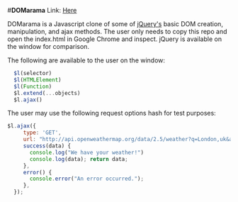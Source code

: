 #**DOMarama**
Link: [Here](tbd.com)

DOMarama is a Javascript clone of some of [jQuery's](http://api.jquery.com/) basic DOM creation,
manipulation, and ajax methods. The user only needs to copy this repo and open the index.html
in Google Chrome and inspect. jQuery is available on the window for comparison.

The following are available to the user on the window:
```Javascript
  $l(selector)
  $l(HTMLElement)
  $l(Function)
  $l.extend(...objects)
  $l.ajax()
```

The user may use the following request options hash for test purposes:
```Javascript
$l.ajax({
     type: 'GET',
     url: "http://api.openweathermap.org/data/2.5/weather?q=London,uk&appid=7143e9f97ab2d8d9b4266f55738e8542",
     success(data) {
       console.log("We have your weather!")
       console.log(data); return data;
     },
     error() {
       console.error("An error occurred.");
     },
  });
```
